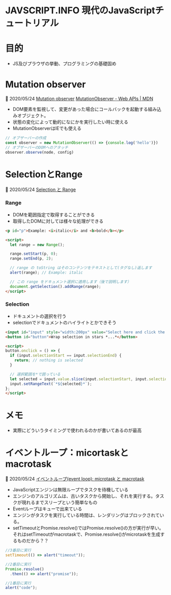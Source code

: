# JAVSCRIPT.INFO 現代のJavaScriptチュートリアル

# 目的
- JS及びプラウザの挙動、プログラミングの基礎固め


# Mutation observer
📅 2020/05/24
[Mutation observer](https://ja.javascript.info/mutation-observer)
[MutationObserver - Web APIs | MDN](https://developer.mozilla.org/en-US/docs/Web/API/MutationObserver)

- DOM要素を監視して、変更があった場合にコールバックを起動する組み込みオブジェクト。
- 状態の変化によって動的になにかを実行したい時に使える
- MutationObserverはIEでも使える

```js
// オブザーバーの作成
const observer = new MutationObserver(() => {console.log('hello')})
// オブザーバーのDOMヘのアタッチ
observer.observe(node, config)
```

# SelectionとRange
📅 2020/05/24
[Selection と Range](https://ja.javascript.info/selection-range)

### Range
- DOMを範囲指定で取得することができる
- 取得したDOMに対しては様々な処理ができる

```html
<p id="p">Example: <i>italic</i> and <b>bold</b></p>

<script>
  let range = new Range();

  range.setStart(p, 0);
  range.setEnd(p, 2);

  // range の toString はそのコンテンツをテキストとして(タグなし)返します
  alert(range); // Example: italic

  // この range をドキュメント選択に適用します（後で説明します）
  document.getSelection().addRange(range);
</script>
```

### Selection

- ドキュメントの選択を行う
- selectionでドキュメントのハイライトとかできそう

```html
<input id="input" style="width:200px" value="Select here and click the button">
<button id="button">Wrap selection in stars *...*</button>

<script>
button.onclick = () => {
  if (input.selectionStart == input.selectionEnd) {
    return; // nothing is selected
  }

  // 選択範囲を*で囲っている
  let selected = input.value.slice(input.selectionStart, input.selectionEnd);
  input.setRangeText(`*${selected}*`);
};
</script>
```


# メモ
- 実際にどういうタイミングで使われるのかが書いてあるのが最高

# イベントループ：micortaskとmacrotask
📅 2020/05/24
[イベントループ(event loop): microtask と macrotask](https://ja.javascript.info/event-loop)

- JavaScriptエンジンは無限ループでタスクを待機している
- エンジンのアルゴリズムは、古いタスクから開始し、それを実行する。タスクが現れるまでスリープという簡単なもの
- Eventループはキューで出来ている
- エンジンがタスクを実行している時間は、レンダリングはブロックされている。
- setTimeoutとPromise.resolve()ではPromise.resolve()の方が実行が早い。それはsetTimeoutがmacrotaskで、Promise.resolve()がmicrotaskを生成するものだから？？

```js
//3番目に実行
setTimeout(() => alert("timeout"));

//2番目に実行
Promise.resolve()
  .then(() => alert("promise"));

//1番目に実行
alert("code");
```
